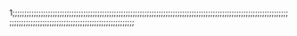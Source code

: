 1;;;;;;;;;;;;;;;;;;;;;;;;;;;;;;;;;;;;;;;;;;;;;;;;;;;;;;;;;;;;;;;;;;;;;;;;;;;;;;;;;;;;;;;;;;;;;;;;;;;;;;;;;;;;;;;;;;;;;;;;;;;;;;;;;;;;;;;;;;;;;;;;;;;;;;;;;;;;;;;;;;;;;;;;;;
